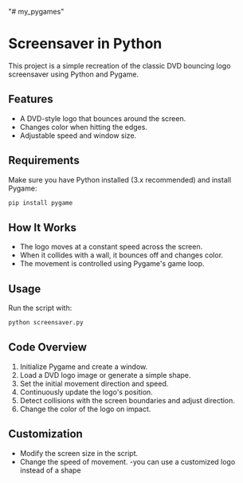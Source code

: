 "# my_pygames" 

# Screensaver in Python

This project is a simple recreation of the classic DVD bouncing logo screensaver using Python and Pygame.

## Features
- A DVD-style logo that bounces around the screen.
- Changes color when hitting the edges.
- Adjustable speed and window size.

## Requirements
Make sure you have Python installed (3.x recommended) and install Pygame:
```sh
pip install pygame
```

## How It Works
- The logo moves at a constant speed across the screen.
- When it collides with a wall, it bounces off and changes color.
- The movement is controlled using Pygame's game loop.

## Usage
Run the script with:
```sh
python screensaver.py
```

## Code Overview
1. Initialize Pygame and create a window.
2. Load a DVD logo image or generate a simple shape.
3. Set the initial movement direction and speed.
4. Continuously update the logo's position.
5. Detect collisions with the screen boundaries and adjust direction.
6. Change the color of the logo on impact.

## Customization
- Modify the screen size in the script.
- Change the speed of movement.
-you can use a customized logo instead of a shape
